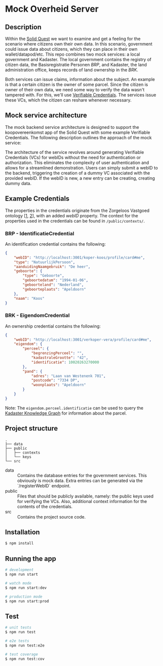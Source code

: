 # Mock Overheid Server

## Description
Within the [Solid Quest](https://github.com/kadaster-labs/solid-quest) we want to examine and get a feeling for the scenario where citizens own their own data. In this scenario, government could issue data about citizens, which they can place in their own wallet/datapod/etc. This repo combines two mock services: a local government and Kadaster. The local government contains the registry of citizen data, the Basisregistratie Personen _BRP_, and Kadaster, the land administration office, keeps records of land ownership in the _BRK_.

Both services can issue claims, information about the subject. An example is that a certain citizen is the owner of some parcel. Since the citizen is owner of their own data, we need some way to verify the data wasn't tampered with. For this, we'll use [Verifiable Credentials](https://www.w3.org/TR/vc-data-model/). The services issue these VCs, which the citizen can reshare whenever necessary.

## Mock service architecture
The mock backend service architecture is designed to support the koopovereenkomst app of the Solid Quest with some example Verifiable Credentials. The following description outlines the approach of the mock service:

The architecture of the service revolves around generating Verifiable Credentials (VCs) for webIDs without the need for authentication or authorization. This eliminates the complexity of user authentication and allows for a streamlined demonstration. Users can simply submit a webID to the backend, triggering the creation of a dummy VC associated with the provided webID. If the webID is new, a new entry can be creating, creating dummy data.


## Example Credentials
The properties in the credentials originate from the Zorgeloos Vastgoed ontology [[1](https://taxonomie.zorgeloosvastgoed.nl/zv/nl/), [2](https://github.com/bp4mc2/bp4mc2-zvg/blob/master/informatiemodel/rdf/ontologie.ttl)], with an added _webID_ property. The context for the properties used in the credentials can be found in `/public/contexts/`.

### BRP - IdentificatieCredential
An identification credential contains the following:
```json
{
    "webID": "http://localhost:3001/koper-koos/profile/card#me",
    "type": "NatuurlijkPersoon",
    "aanduidingNaamgebruik": "De heer",
    "geboorte": {
        "type": "Geboorte",
        "geboortedatum": "1994-01-06",
        "geboorteland": "Nederland",
        "geboorteplaats": "Apeldoorn"
    },
    "naam": "Koos"
}
```

### BRK - EigendomCredential
An ownership credential contains the following:
```json
{
    "webID": "http://localhost:3001/verkoper-vera/profile/card#me",
    "eigendom": {
        "perceel": {
            "begrenzingPerceel": "",
            "kadastraleGrootte": "42",
            "identificatie": 10020263270000
        },
        "pand": {
            "adres": "Laan van Westenenk 701",
            "postcode": "7334 DP",
            "woonplaats": "Apeldoorn"
        }
    }
}
```

Note: The `eigendom.perceel.identificatie` can be used to query the [Kadaster Knowledge Graph](https://data.labs.kadaster.nl/dst/kkg/) for information about the parcel.

## Project structure
```
.
├── data
├── public
│   ├── contexts
│   └── keys
└── src
```

<dl>
  <dt>data</dt>
  <dd>Contains the database entries for the government services. This obviously is mock data. Extra entries can be generated via the `/registerWebID` endpoint.</dd>
  <dt>public</dt>
  <dd>Files that should be publicly available, namely: the public keys used for verifying the VCs. Also, additional context information for the contents of the credentials.</dd>
  <dt>src</dt>
  <dd>Contains the project source code.</dd>
</dl>

## Installation

```bash
$ npm install
```

## Running the app

```bash
# development
$ npm run start

# watch mode
$ npm run start:dev

# production mode
$ npm run start:prod
```

## Test

```bash
# unit tests
$ npm run test

# e2e tests
$ npm run test:e2e

# test coverage
$ npm run test:cov
```
